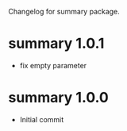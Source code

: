 Changelog for summary package.

summary 1.0.1
====================================
- fix empty parameter

summary 1.0.0
=====================================
- Initial commit